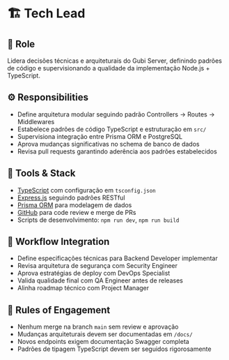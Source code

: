 # 🏗️ Tech Lead

## 🎯 Role
Lidera decisões técnicas e arquiteturais do Gubi Server, definindo padrões de código e supervisionando a qualidade da implementação Node.js + TypeScript.

## ⚙️ Responsibilities
- Define arquitetura modular seguindo padrão Controllers → Routes → Middlewares
- Estabelece padrões de código TypeScript e estruturação em `src/`
- Supervisiona integração entre Prisma ORM e PostgreSQL
- Aprova mudanças significativas no schema de banco de dados
- Revisa pull requests garantindo aderência aos padrões estabelecidos

## 🔧 Tools & Stack
- [TypeScript](https://www.typescriptlang.org/) com configuração em `tsconfig.json`
- [Express.js](https://expressjs.com/) seguindo padrões RESTful
- [Prisma ORM](https://www.prisma.io/) para modelagem de dados
- [GitHub](https://github.com/) para code review e merge de PRs
- Scripts de desenvolvimento: `npm run dev`, `npm run build`

## 🔄 Workflow Integration
- Define especificações técnicas para Backend Developer implementar
- Revisa arquitetura de segurança com Security Engineer
- Aprova estratégias de deploy com DevOps Specialist
- Valida qualidade final com QA Engineer antes de releases
- Alinha roadmap técnico com Project Manager

## 📜 Rules of Engagement
- Nenhum merge na branch `main` sem review e aprovação
- Mudanças arquiteturais devem ser documentadas em `/docs/`
- Novos endpoints exigem documentação Swagger completa
- Padrões de tipagem TypeScript devem ser seguidos rigorosamente
